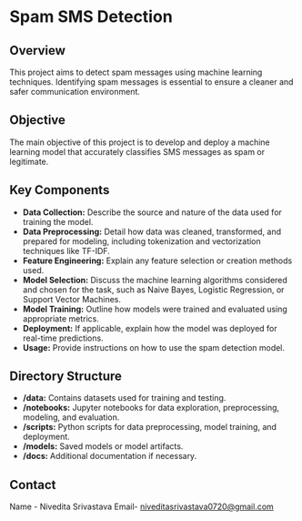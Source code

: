 # Spam SMS Detection

## Overview
This project aims to detect spam messages using machine learning techniques. Identifying spam messages is essential to ensure a cleaner and safer communication environment.

## Objective
The main objective of this project is to develop and deploy a machine learning model that accurately classifies SMS messages as spam or legitimate.

## Key Components
- **Data Collection:** Describe the source and nature of the data used for training the model.
- **Data Preprocessing:** Detail how data was cleaned, transformed, and prepared for modeling, including tokenization and vectorization techniques like TF-IDF.
- **Feature Engineering:** Explain any feature selection or creation methods used.
- **Model Selection:** Discuss the machine learning algorithms considered and chosen for the task, such as Naive Bayes, Logistic Regression, or Support Vector Machines.
- **Model Training:** Outline how models were trained and evaluated using appropriate metrics.
- **Deployment:** If applicable, explain how the model was deployed for real-time predictions.
- **Usage:** Provide instructions on how to use the spam detection model.

## Directory Structure
- **/data:** Contains datasets used for training and testing.
- **/notebooks:** Jupyter notebooks for data exploration, preprocessing, modeling, and evaluation.
- **/scripts:** Python scripts for data preprocessing, model training, and deployment.
- **/models:** Saved models or model artifacts.
- **/docs:** Additional documentation if necessary.


## Contact
Name - Nivedita Srivastava
Email- niveditasrivastava0720@gmail.com
